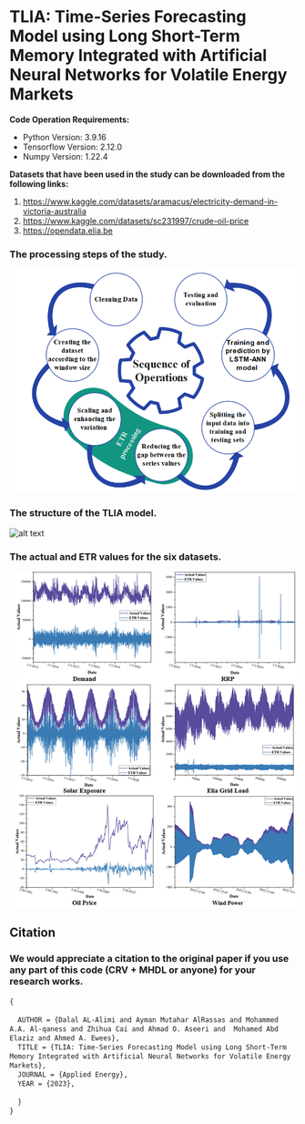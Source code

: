 # TLIA: Time-Series Forecasting Model using Long Short-Term Memory Integrated with Artificial Neural Networks for Volatile Energy Markets
>
**Code Operation Requirements:**
- Python Version: 3.9.16
- Tensorflow Version: 2.12.0
- Numpy Version: 1.22.4

**Datasets that have been used in the study can be downloaded from the following links:**

1. https://www.kaggle.com/datasets/aramacus/electricity-demand-in-victoria-australia
2. https://www.kaggle.com/datasets/sc231997/crude-oil-price
3. https://opendata.elia.be

### The processing steps of the study.
![alt text](https://github.com/DalalAL-Alimi/TLIA/blob/main/images/2.PNG)

### The structure of the TLIA model.
![alt text](https://github.com/DalalAL-Alimi/TLIA/blob/main/images/1.PNG)

###  The actual and ETR values for the six datasets.
![alt text](https://github.com/DalalAL-Alimi/TLIA/blob/main/images/ETR.PNG)

## Citation
### We would appreciate a citation to the original paper if you use any part of this code (CRV + MHDL or anyone) for your research works.
```
{
  
  AUTHOR = {Dalal AL-Alimi and Ayman Mutahar AlRassas and Mohammed A.A. Al-qaness and Zhihua Cai and Ahmad O. Aseeri and  Mohamed Abd Elaziz and Ahmed A. Ewees},
  TITLE = {TLIA: Time-Series Forecasting Model using Long Short-Term Memory Integrated with Artificial Neural Networks for Volatile Energy Markets},
  JOURNAL = {Applied Energy},
  YEAR = {2023},
  
  }
}
```
